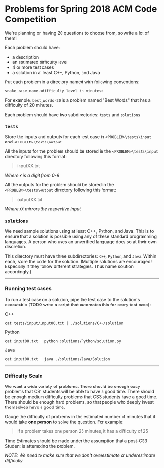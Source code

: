 # Problems for Spring 2018 ACM Code Competition

We're planning on having 20 questions to choose from, so write a lot of them!

Each problem should have:

- a description
- an estimated difficulty level
- 4 or more test cases
- a solution in at least C++, Python, and Java

Put each problem in a directory named with following conventions:

    snake_case_name-<difficulty level in minutes>

For example, `best_words-20` is a problem named "Best Words" that has a
difficulty of 20 minutes.

Each problem should have two subdirectories: `tests` and `solutions`

### `tests`

Store the inputs and outputs for each test case in `<PROBLEM>\tests\input` and
`<PROBLEM>\tests\output`

All the inputs for the problem should be stored in the `<PROBLEM>\tests\input` directory
following this format:

> inputXX.txt

*Where `X` is a digit from 0-9*

All the outputs for the problem should be stored in the `<PROBLEM>\tests\output` directory
following this format:

> outputXX.txt

*Where `XX` mirrors the respective input*

### `solutions`

We need sample solutions using at least C++, Python, and Java. This is to ensure that a
solution is possible using any of these standard programming languages. A person
who uses an unverified language does so at their own discretion.

This directory must have three subdirectories: `C++`, `Python`, and `Java`. Within
each, store the code for the solution. (Multiple solutions are encouraged! Especially
  if they follow different strategies. Thus name solution accordingly.)

--------------

### Running test cases

To run a test case on a solution, pipe the test case to the solution's
executable (TODO write a script that automates this for every test case):

C++

    cat tests/input/input00.txt | ./solutions/C++/solution

Python

    cat input00.txt | python solutions/Python/solution.py

Java

    cat input00.txt | java ./solutions/Java/Solution

----------------

### Difficulty Scale

We want a wide variety of problems. There should be enough easy problems that
CS1 students will be able to have a good time. There should be enough medium
difficulty problems that CS3 students have a good time. There should be enough
hard problems, so that people who deeply invest themselves have a good time.

Gauge the difficulty of problems in the estimated number of minutes that
it would take **one person** to solve the question. For example:

> If a problem takes one person 25 minutes, it has a difficulty of 25

Time Estimates should be made under the assumption that a post-CS3 Student is
attempting the problem.

_NOTE: We need to make sure that we don't overestimate or underestimate difficulty_
